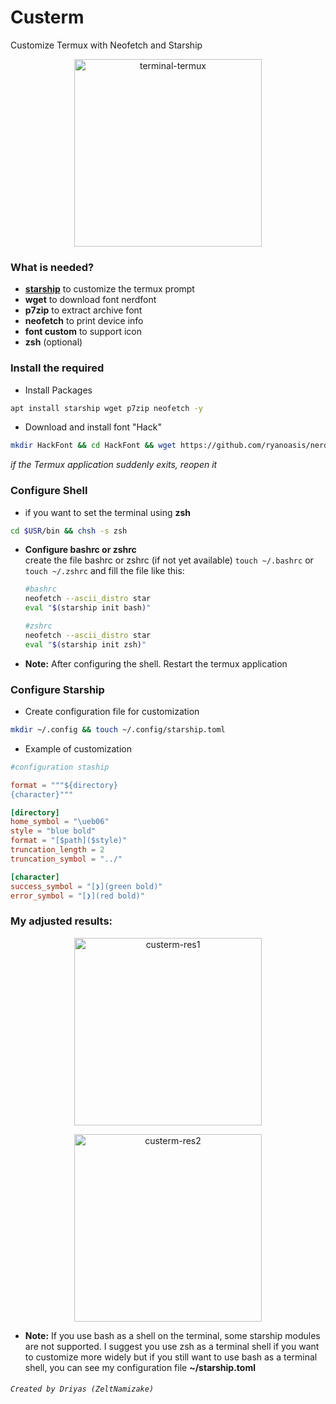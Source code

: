# Custerm
Customize Termux with Neofetch and Starship
<div align="center">
  <p>
    <img src="https://i.ibb.co/xqmgg4QM/Screenshot-20250503-003552-Termux.jpg" alt="terminal-termux" border="0" width=300/>
  </p>
</div>

### What is needed?
 * __[starship](https://starship.rs/)__ to customize the termux prompt
 * __wget__ to download font nerdfont
 * __p7zip__ to extract archive font
 * __neofetch__ to print device info
 * __font custom__ to support icon
 * __zsh__ (optional)

### Install the required
 * Install Packages
```bash
apt install starship wget p7zip neofetch -y
```
 * Download and install font "Hack"
```bash
mkdir HackFont && cd HackFont && wget https://github.com/ryanoasis/nerd-fonts/releases/download/v3.4.0/Hack.zip && 7z x Hack.zip && mkdir ~/.termux && cp HackNerdFont-Regular.ttf ~/.termux/font.ttf
```
*if the Termux application suddenly exits, reopen it*

### Configure Shell
 * if you want to set the terminal using __zsh__
 ```bash
cd $USR/bin && chsh -s zsh
 ```
 * __Configure bashrc or zshrc__
   <br>create the file bashrc or zshrc (if not yet available) 
   `touch ~/.bashrc`  or  `touch ~/.zshrc`  and fill the file like this:
   ```bash
   #bashrc
   neofetch --ascii_distro star
   eval "$(starship init bash)"
   ```
   ```bash
   #zshrc
   neofetch --ascii_distro star
   eval "$(starship init zsh)"
   ```
   
 
 * __Note:__ After configuring the shell. Restart the termux application 
 
### Configure Starship
 * Create configuration file for customization
```bash
mkdir ~/.config && touch ~/.config/starship.toml
```
 * Example of customization
```toml
#configuration staship

format = """${directory}
{character}"""

[directory]
home_symbol = "\ueb06"
style = "blue bold"
format = "[$path]($style)"
truncation_length = 2
truncation_symbol = "../"

[character]
success_symbol = "[❯](green bold)"
error_symbol = "[❯](red bold)"

```

### My adjusted results:
<div align="center">
  <p>
    <img src="https://i.ibb.co.com/m5GYpXCy/Screenshot-20250503-002239-Termux.jpg" alt="custerm-res1" border="0" width=300/>
  </p>
  <p>
  <img src="https://i.ibb.co.com/TqbjNHf5/Screenshot-20250503-003718-Termux.jpg" alt="custerm-res2" border="0" width=300/>
  </p>
</div>

 * __Note:__ If you use bash as a shell on the terminal, some starship modules are not supported.
 I suggest you use zsh as a terminal shell if you want to customize more widely but if you still 
 want to use bash as a terminal shell, you can see my configuration file __~/starship.toml__

###### `Created by Driyas (ZeltNamizake)`
